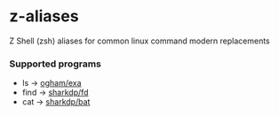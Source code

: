 # z-aliases
Z Shell (zsh) aliases for common linux command modern replacements

### Supported programs
* ls -> [ogham/exa](https://github.com/ogham/exa)
* find -> [sharkdp/fd](https://github.com/sharkdp/fd)
* cat -> [sharkdp/bat](https://github.com/sharkdp/bat)
